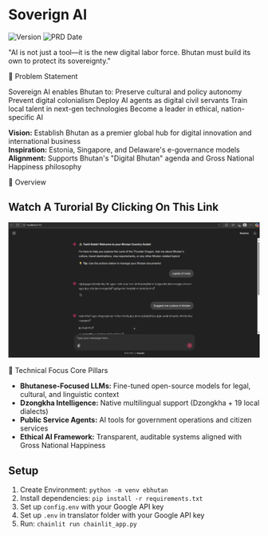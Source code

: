 # Soverign AI

![Version](https://img.shields.io/badge/Version-1.0-blue)
![PRD Date](https://img.shields.io/badge/Date-June_29,_2025-green)

"AI is not just a tool—it is the new digital labor force. Bhutan must build its own to protect its sovereignty."  

📃 Problem Statement

Sovereign AI enables Bhutan to:
Preserve cultural and policy autonomy
Prevent digital colonialism
Deploy AI agents as digital civil servants
Train local talent in next-gen technologies
Become a leader in ethical, nation-specific AI

**Vision:** Establish Bhutan as a premier global hub for digital innovation and international business  
**Inspiration:** Estonia, Singapore, and Delaware's e-governance models  
**Alignment:** Supports Bhutan's "Digital Bhutan" agenda and Gross National Happiness philosophy  

📌 Overview

## Watch A Turorial By Clicking On This Link
[![Soverign AI Demo Video](../images/SoverignAIDemo.png)](https://www.loom.com/share/8a345cab07934830972bf932ff6d058b?sid=324947ce-df0f-43ff-a620-12198fcdb99e "Soverign AI Demo Video")

🚀 Technical Focus
Core Pillars

* **Bhutanese-Focused LLMs:** Fine-tuned open-source models for legal, cultural, and linguistic context
* **Dzongkha Intelligence:** Native multilingual support (Dzongkha + 19 local dialects)
* **Public Service Agents:**	AI tools for government operations and citizen services
* **Ethical AI Framework:**	Transparent, auditable systems aligned with Gross National Happiness

## Setup

1. Create Environment: `python -m venv ebhutan`
2. Install dependencies: `pip install -r requirements.txt`
3. Set up `config.env` with your Google API key
4. Set up `.env` in translator folder with your Google API key
5. Run: `chainlit run chainlit_app.py`